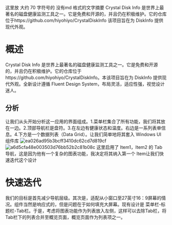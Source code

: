 这里放 大约 70 字符号的 没有md 格式的文字摘要 
Crystal Disk Info 是世界上最著名的磁盘健康监测工具之一。它是免费和开源的，并且仍在积极维护。它的仓库位于https://github.com/hiyohiyo/CrystalDiskInfo 该项目旨在为 DiskInfo 提供现代外观。

# 概述

Crystal Disk Info 是世界上最著名的磁盘健康监测工具之一。它是免费和开源的，并且仍在积极维护。它的仓库位于https://github.com/hiyohiyo/CrystalDiskInfo。本该项目旨在为 DiskInfo 提供现代外观。全新设计遵循 Fluent Design System，布局灵活，适应性强，视觉设计迷人。

## 分析

让我们从头开始分析这一应用的界面组成。1.菜单栏集合了所有功能，我们将其放在一边。2.顶部导航栏是盘符。3.在左边有健康状态和温度。右边是一系列表单信息。4.下方是一个数据列表（Data Grid）。让我们简单地将其套入 Windows UI 组件库
![ea026ad95b3bcff3410dc62cd7d819cf](https://github.com/user-attachments/assets/694ab5a9-6625-493a-8c3b-575940f15be6)
![a6d5cfa48e003503d76bb52b2c81b08c](https://github.com/user-attachments/assets/0a82e88f-f5bc-4da9-aa13-bf9bd27fb9e5)
这里启用了 Item1，Item2 的 Tab 导航，这是因为他有一个复杂的图表功能，我决定将其纳入第一个 Item让我们快速迭代这个设计

# 快速迭代
我们的目标是首先减少导航层级。其次是，适配从小窗口至27英寸16：9屏幕的情况。组件当然是响应式的，但是问题在于如何填充大屏幕。现有设计是 菜单栏-标题栏-Tab栏。于是，考虑将图表功能作为列表放入左侧，这样可以去除Tab栏，将Tab栏下的列表合并至概览页面，概览页面作为列表项之一。
